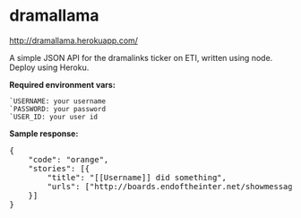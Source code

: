 # dramallama

http://dramallama.herokuapp.com/

A simple JSON API for the dramalinks ticker on ETI, written using node. Deploy using Heroku.

**Required environment vars:**
	
	`USERNAME: your username		
	`PASSWORD: your password	
	`USER_ID: your user id

**Sample response:**

<pre>{
	"code": "orange",
	"stories": [{
		"title": "[[Username]] did something",
		"urls": ["http://boards.endoftheinter.net/showmessages.php?topic=sometopic"]
	}]
}</pre>
